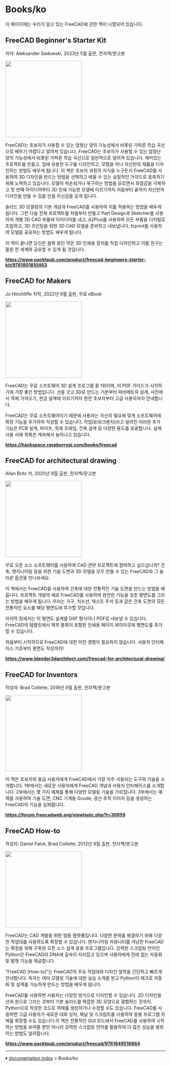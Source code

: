 # Books/ko
이 페이지에는 우리가 알고 있는 FreeCAD에 관한 책이 나열되어 있습니다.

## FreeCAD Beginner's Starter Kit 

저자: Aleksander Sadowski, 2023년 5월 출판, 전자책/문고본

<img alt="" src=images/Freecad_book_aleks.jpg  style="width:240px;">

FreeCAD는 초보자가 사용할 수 있는 엄청난 양의 가능성에서 비롯된 가파른 학습 곡선으로 배우기 어렵다고 알려져 있습니다. FreeCAD는 초보자가 사용할 수 있는 엄청난 양의 가능성에서 비롯된 가파른 학습 곡선으로 일반적으로 알려져 있습니다. 재미있는 프로젝트를 만들고, 집에 유용한 도구를 디자인하고, 모험을 떠나 자신만의 제품을 디자인하는 방법도 배우게 됩니다. 이 책은 초보자 과정의 지식을 누구든지 FreeCAD를 사용하여 3D 디자인을 만드는 방법을 선택하고 배울 수 있는 실질적인 가이드로 응축하기 위해 노력하고 있습니다. 모델이 파손되거나 복구하는 방법을 모르면서 좌절감을 극복하고 첫 번째 아이디어부터 3D 인쇄 가능한 모델에 이르기까지 처음부터 끝까지 자신만의 디자인을 만들 수 있을 만큼 자신감을 갖게 됩니다.

솔리드 3D 모델링의 기본 개념과 FreeCAD를 사용하여 이를 적용하는 방법을 배우게 됩니다. 그런 다음 전체 프로젝트를 처음부터 만들고 Part Design과 Sketcher를 사용하여 개별 3D CAD 부품에 아이디어를 내고, A2Plus를 사용하여 모든 부품을 디지털로 조립하고, 3D 프린팅을 위한 3D CAD 모델을 준비하고 내보냅니다. fcprint를 사용하여 모델을 공유하는 방법도 배우게 됩니다.

이 책이 끝나면 당신은 꿈꿔 왔던 작은 3D 인쇄용 장치를 직접 디자인하고 이를 친구는 물론 전 세계와 공유할 수 있게 될 것입니다.

**<https://www.packtpub.com/product/freecad-beginners-starter-kit/9781801810463>**




## FreeCAD for Makers 

Jo Hinchliffe 저작, 2022년 9월 출판, 무료 eBook

<img alt="" src=images/Freecad_book_concretedog.png  style="width:240px;">

FreeCAD는 무료 소프트웨어 3D 설계 프로그램 중 1위이며, 이 PDF 가이드가 시작하기에 가장 좋은 방법입니다. 선을 긋고 3D로 만드는 기본부터 파라메트릭 설계, 사진에서 객체 가져오기, 판금 설계에 이르기까지 완전 초보자부터 고급 사용자까지 안내합니다.

FreeCAD는 무료 소프트웨어이기 때문에 사용자는 자신의 필요에 맞게 소프트웨어에 확장 기능을 추가하여 작성할 수 있습니다. 작업대(워크벤치)라고 알려진 이러한 추가 기능은 PCB 설계, 파이프, 목재 프레임, 건축 설계 등 다양한 용도를 포괄합니다. 실제 사용 사례 목록은 계속해서 늘어나고 있습니다.

**<https://hackspace.raspberrypi.com/books/freecad>**




## FreeCAD for architectural drawing 

Allan Brito 저, 2020년 8월 출판, 전자책/문고본

<img alt="" src=images/Freecad_book_allanbrito.png  style="width:240px;">

무료 오픈 소스 소프트웨어를 사용하여 CAD 관련 프로젝트에 참여하고 싶으십니까? 건축, 엔지니어링 등을 위한 기술 도면과 3D 모델을 모두 만들 수 있는 FreeCAD와 그 놀라운 옵션을 만나보세요.

이 책에서는 FreeCAD를 사용하여 건축에 대한 전통적인 기술 도면을 만드는 방법을 배웁니다. 프로젝트 개발의 예로 FreeCAD를 사용하여 완전한 기능을 갖춘 평면도를 그리는 방법을 배우게 됩니다. 우리는 가구, 치수선, 텍스트 주석 등과 같은 건축 도면의 모든 전통적인 요소를 해당 평면도에 추가할 것입니다.

마지막 장에서는 이 평면도 설계를 DXF 형식이나 PDF로 내보낼 수 있습니다. FreeCAD의 템플릿에서 제목 블록이 포함된 인쇄용 페이지 레이아웃에 평면도를 추가할 수 있습니다.

처음부터 시작하므로 FreeCAD에 대한 이전 경험이 필요하지 않습니다. 사용자 인터페이스 기초부터 평면도 작성까지!

**<https://www.blender3darchitect.com/freecad-for-architectural-drawing/>**




## FreeCAD for Inventors 

작성자: Brad Collette, 2018년 9월 출판, 전자책/문고본

<img alt="" src=images/Freecad_book_inventors.jpg  style="width:240px;">

이 책은 초보자와 중급 사용자에게 FreeCAD에서 가장 자주 사용되는 도구와 기술을 소개합니다. 1부에서는 새로운 사용자에게 FreeCAD 개념과 사용자 인터페이스를 소개합니다. 2부에서는 몇 가지 예제를 통해 다양한 모델링 기술을 가르칩니다. 3부에서는 예제를 사용하여 기술 도면, CNC 기계용 Gcode, 광선 추적 이미지 등을 생성하는 FreeCAD의 기능을 살펴봅니다.

**<https://forum.freecadweb.org/viewtopic.php?t=30959>**




## FreeCAD How-to 

작성자: Daniel Falck, Brad Collette, 2012년 9월 출판, 전자책/문고본

<img alt="" src=images/Freecad_book_howto.jpg  style="width:240px;">

FreeCAD는 CAD 개발을 위한 범용 플랫폼입니다. 다양한 문제를 해결하기 위해 다양한 작업대를 사용하도록 확장할 수 있습니다. 엔지니어링 커뮤니티를 겨냥한 FreeCAD는 확장을 위해 구축된 오픈 소스 설계 응용 프로그램입니다. 강력한 스크립팅 언어인 Python은 FreeCAD의 DNA에 깊숙이 자리잡고 있으며 사용자에게 전례 없는 자동화 및 발명 기능을 제공합니다

\"FreeCAD \[How-to\]\"는 FreeCAD의 주요 작업대와 디자인 철학을 간단하고 빠르게 안내합니다. 독자는 여러 모델링 기술에 대한 실습 소개를 받고 Python이 매크로 자동화 및 설계를 가능하게 만드는 방법을 배우게 됩니다.

FreeCAD를 사용하면 사용자는 다양한 방식으로 디자인할 수 있습니다. 2D 디자인을 선과 원으로 그리는 것부터 기본 솔리드를 복잡한 3D 모양으로 결합하는 것까지. Python으로 작성한 코드로 객체를 생성하거나 수정할 수도 있습니다. FreeCAD를 사용하면 고급 사용자가 새로운 대화 상자, 패널 및 스크립트를 사용하여 응용 프로그램 자체를 확장할 수도 있습니다.이 책은 전통적인 GUI 모드에서 FreeCAD를 사용하여 시작하는 방법을 보여줄 뿐만 아니라 강력한 스크립팅 언어를 활용하여 더 많은 성능을 발휘하는 방법도 알려줍니다.

**<https://www.packtpub.com/product/freecad/9781849518864>**



---
⏵ [documentation index](../README.md) > Books/ko
